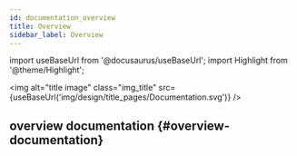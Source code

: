 ```yaml
---
id: documentation_overview
title: Overview
sidebar_label: Overview
---
```

import useBaseUrl from '@docusaurus/useBaseUrl'; 
import Highlight from '@theme/Highlight';

<img alt="title image" class="img_title" src={useBaseUrl('img/design/title_pages/Documentation.svg')} />
<br/>

## overview documentation {#overview-documentation}